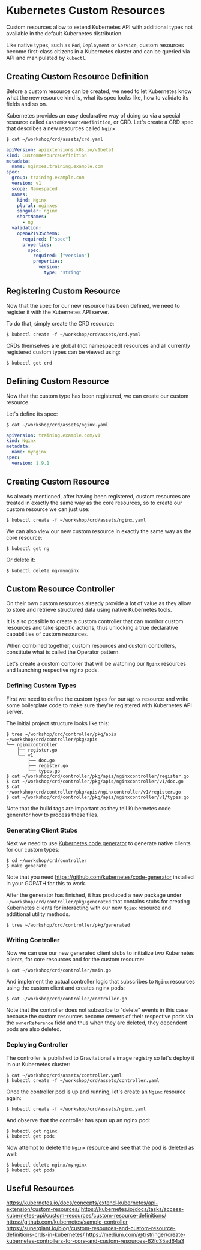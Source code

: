 # Kubernetes Custom Resources

Custom resources allow to extend Kubernetes API with additional types not
available in the default Kubernetes distribution.

Like native types, such as `Pod`, `Deployment` or `Service`, custom resources
become first-class citizens in a Kubernetes cluster and can be queried via API
and manipulated by `kubectl`.

## Creating Custom Resource Definition

Before a custom resource can be created, we need to let Kubernetes know what
the new resource kind is, what its spec looks like, how to validate its fields
and so on.

Kubernetes provides an easy declarative way of doing so via a special resource
called `CustomResourceDefinition`, or CRD. Let's create a CRD spec that
describes a new resources called `Nginx`:

```shell
$ cat ~/workshop/crd/assets/crd.yaml
```

```yaml
apiVersion: apiextensions.k8s.io/v1beta1
kind: CustomResourceDefinition
metadata:
  name: nginxes.training.example.com
spec:
  group: training.example.com
  version: v1
  scope: Namespaced
  names:
    kind: Nginx
    plural: nginxes
    singular: nginx
    shortNames:
      - ng
  validation:
    openAPIV3Schema:
      required: ["spec"]
      properties:
        spec:
          required: ["version"]
          properties:
            version:
              type: "string"
```

## Registering Custom Resource

Now that the spec for our new resource has been defined, we need to register
it with the Kubernetes API server.

To do that, simply create the CRD resource:

```shell
$ kubectl create -f ~/workshop/crd/assets/crd.yaml
```

CRDs themselves are global (not namespaced) resources and all currently
registered custom types can be viewed using:

```shell
$ kubectl get crd
```

## Defining Custom Resource

Now that the custom type has been registered, we can create our custom resource.

Let's define its spec:

```shell
$ cat ~/workshop/crd/assets/nginx.yaml
```

```yaml
apiVersion: training.example.com/v1
kind: Nginx
metadata:
  name: mynginx
spec:
  version: 1.9.1
```

## Creating Custom Resource

As already mentioned, after having been registered, custom resources are
treated in exactly the same way as the core resources, so to create our custom
resource we can just use:

```shell
$ kubectl create -f ~/workshop/crd/assets/nginx.yaml
```

We can also view our new custom resource in exactly the same way as the core
resource:

```shell
$ kubectl get ng
```

Or delete it:

```shell
$ kubectl delete ng/mynginx
```

## Custom Resource Controller

On their own custom resources already provide a lot of value as they allow to
store and retrieve structured data using native Kubernetes tools.

It is also possible to create a custom controller that can monitor custom
resources and take specific actions, thus unlocking a true declarative
capabilities of custom resources.

When combined together, custom resources and custom controllers, constitute
what is called the Operator pattern.

Let's create a custom contoller that will be watching our `Nginx` resources
and launching respective nginx pods.

### Defining Custom Types

First we need to define the custom types for our `Nginx` resource and write
some boilerplate code to make sure they're registered with Kubernetes API
server.

The initial project structure looks like this:

```shell
$ tree ~/workshop/crd/controller/pkg/apis
~/workshop/crd/controller/pkg/apis
└── nginxcontroller
    ├── register.go
    └── v1
        ├── doc.go
        ├── register.go
        └── types.go
$ cat ~/workshop/crd/controller/pkg/apis/nginxcontroller/register.go
$ cat ~/workshop/crd/controller/pkg/apis/nginxcontroller/v1/doc.go
$ cat ~/workshop/crd/controller/pkg/apis/nginxcontroller/v1/register.go
$ cat ~/workshop/crd/controller/pkg/apis/nginxcontroller/v1/types.go
```

Note that the build tags are important as they tell Kubernetes code generator
how to process these files.

### Generating Client Stubs

Next we need to use [Kubernetes code generator](https://github.com/kubernetes/code-generator)
to generate native clients for our custom types:

```shell
$ cd ~/workshop/crd/controller
$ make generate
```

Note that you need https://github.com/kubernetes/code-generator installed in
your GOPATH for this to work.

After the generator has finished, it has produced a new package under
`~/workshop/crd/controller/pkg/generated` that contains stubs for creating
Kubernetes clients for interacting with our new `Nginx` resource and additional
utility methods.

```shell
$ tree ~/workshop/crd/controller/pkg/generated
```

### Writing Controller

Now we can use our new generated client stubs to initialize two Kubernetes
clients, for core resources and for the custom resource:

```shell
$ cat ~/workshop/crd/controller/main.go
```

And implement the actual controller logic that subscribes to `Nginx` resources
using the custom client and creates nginx pods:

```shell
$ cat ~/workshop/crd/controller/controller.go
```

Note that the controller does not subscribe to "delete" events in this case
because the custom resources become owners of their respective pods via the
`ownerReference` field and thus when they are deleted, they dependent pods
are also deleted.

### Deploying Controller

The controller is published to Gravitational's image registry so let's deploy
it in our Kubernetes cluster:

```shell
$ cat ~/workshop/crd/assets/controller.yaml
$ kubectl create -f ~/workshop/crd/assets/controller.yaml
```

Once the controller pod is up and running, let's create an `Nginx` resource
again:

```shell
$ kubectl create -f ~/workshop/crd/assets/nginx.yaml
```

And observe that the controller has spun up an nginx pod:

```shell
$ kubectl get nginx
$ kubectl get pods
```

Now attempt to delete the `Nginx` resource and see that the pod is deleted as well:

```shell
$ kubectl delete nginx/mynginx
$ kubectl get pods
```

## Useful Resources

https://kubernetes.io/docs/concepts/extend-kubernetes/api-extension/custom-resources/
https://kubernetes.io/docs/tasks/access-kubernetes-api/custom-resources/custom-resource-definitions/
https://github.com/kubernetes/sample-controller
https://supergiant.io/blog/custom-resources-and-custom-resource-definitions-crds-in-kubernetes/
https://medium.com/@trstringer/create-kubernetes-controllers-for-core-and-custom-resources-62fc35ad64a3
